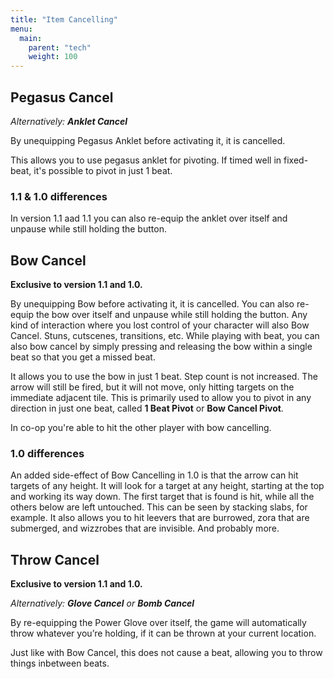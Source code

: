 ```yaml
---
title: "Item Cancelling"
menu:
  main:
    parent: "tech"
    weight: 100
---
```


## Pegasus Cancel
_Alternatively: **Anklet Cancel**_

By unequipping Pegasus Anklet before activating it, it is cancelled.

This allows you to use pegasus anklet for pivoting.
If timed well in fixed-beat, it's possible to pivot in just 1 beat.

### 1.1 & 1.0 differences

In version 1.1 aad 1.1 you can also re-equip the anklet over itself and unpause while still holding the button.

## Bow Cancel

**Exclusive to version 1.1 and 1.0.**

By unequipping Bow before activating it, it is cancelled.
You can also re-equip the bow over itself and unpause while still holding the button.
Any kind of interaction where you lost control of your character will also Bow Cancel. Stuns, cutscenes, transitions, etc.
While playing with beat, you can also bow cancel by simply pressing and releasing the bow within a single beat so that you get a missed beat.

It allows you to use the bow in just 1 beat. Step count is not increased.
The arrow will still be fired, but it will not move, only hitting targets on the immediate adjacent tile.
This is primarily used to allow you to pivot in any direction in just one beat, called **1 Beat Pivot** or **Bow Cancel Pivot**.

In co-op you're able to hit the other player with bow cancelling.

### 1.0 differences

An added side-effect of Bow Cancelling in 1.0 is that the arrow can hit targets of any height.
It will look for a target at any height, starting at the top and working its way down.
The first target that is found is hit, while all the others below are left untouched. This can be seen by stacking slabs, for example.
It also allows you to hit leevers that are burrowed, zora that are submerged, and wizzrobes that are invisible. And probably more.

## Throw Cancel

**Exclusive to version 1.1 and 1.0.**

_Alternatively: **Glove Cancel** or **Bomb Cancel**_

By re-equipping the Power Glove over itself, the game will automatically throw whatever you’re holding, if it can be thrown at your current location.

Just like with Bow Cancel, this does not cause a beat, allowing you to throw things inbetween beats.

